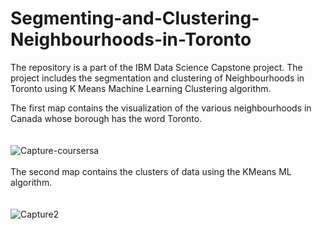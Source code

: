 # Segmenting-and-Clustering-Neighbourhoods-in-Toronto
The repository is a part of the IBM Data Science Capstone project. The project includes the segmentation and clustering of Neighbourhoods in Toronto using K Means Machine Learning Clustering algorithm.<br>

The first map contains the visualization of the various neighbourhoods in Canada whose borough has the word Toronto.<br><br><br>
![Capture-coursersa](https://user-images.githubusercontent.com/58075520/99792599-03604f00-2b30-11eb-83cd-ace06fa1ad25.PNG)
<br><br>
The second map contains the clusters of data using the KMeans ML algorithm.<br><br><br>
![Capture2](https://user-images.githubusercontent.com/58075520/99792839-5934f700-2b30-11eb-8316-0d8c747fa706.PNG)
